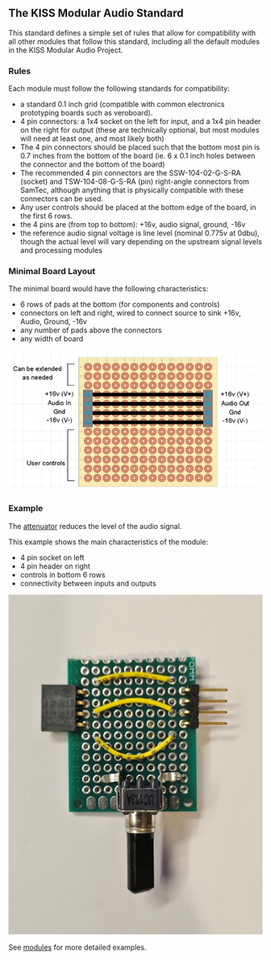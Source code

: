 ## The KISS Modular Audio Standard
This standard defines a simple set of rules that allow for compatibility with all other modules that follow this standard, including all the default modules in the KISS Modular Audio Project.

### Rules
Each module must follow the following standards for compatibility:
- a standard 0.1 inch grid (compatible with common electronics prototyping boards such as veroboard).
- 4 pin connectors: a 1x4 socket on the left for input, and a 1x4 pin header on the right for output (these are technically optional, but most modules will need at least one, and most likely both)
- The 4 pin connectors should be placed such that the bottom most pin is 0.7 inches from the bottom of the board (ie. 6 x 0.1 inch holes between the connector and the bottom of the board)
- The recommended 4 pin connectors are the SSW-104-02-G-S-RA (socket) and TSW-104-08-G-S-RA (pin) right-angle connectors from SamTec, although anything that is physically compatible with these connectors can be used.
- Any user controls should be placed at the bottom edge of the board, in the first 6 rows.
- the 4 pins are (from top to bottom): +16v, audio signal, ground, -16v
- the reference audio signal voltage is line level (nominal 0.775v at 0dbu), though the actual level will vary depending on the upstream signal levels and processing modules

### Minimal Board Layout
The minimal board would have the following characteristics:
- 6 rows of pads at the bottom (for components and controls)
- connectors on left and right, wired to connect source to sink +16v, Audio, Ground, -16v
- any number of pads above the connectors
- any width of board

![Standard Board Layout](standard-layout.jpg)

### Example
The [attenuator](modules/attenuator/MODULE.md) reduces the level of the audio signal. 

This example shows the main characteristics of the module:
- 4 pin socket on left
- 4 pin header on right
- controls in bottom 6 rows
- connectivity between inputs and outputs

![alt text](example-module.jpg)

See [modules](modules/) for more detailed examples.